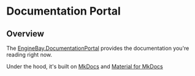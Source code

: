 # Documentation Portal

## Overview

The [EngineBay.DocumentationPortal](https://github.com/engine-bay/documentation-portal) provides the documentation you're reading right now.

Under the hood, it's built on [MkDocs](https://www.mkdocs.org/) and [Material for MkDocs](https://squidfunk.github.io/mkdocs-material/)
